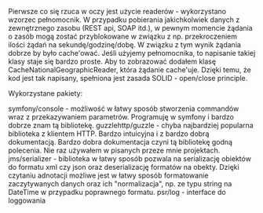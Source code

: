Pierwsze co się rzuca w oczy jest użycie readerów - wykorzystano wzorzec pełnomocnik. W przypadku pobierania
jakichkolwiek danych z zewnętrznego zasobu (REST api, SOAP itd.), w pewnym momencie żądania o zasób mogą zostać
przyblokowane w związku z np. przekroczeniem ilości żądań na sekundę/godzinę/dobę. W związku z tym wynik żądania dobrze
by było cache'ować. Jeśli użyjemy pełnomocnika, to napisanie takiej klasy staje się bardzo proste. Aby to zobrazować
dodałem klasę CacheNationalGeographicReader, która żądanie cache'uje. Dzięki temu, że kod jest tak napisany, spełniona
jest zasada SOLID - open/close principle.


Wykorzystane pakiety:

symfony/console     - możliwość w łatwy sposób stworzenia commandów wraz z przekazywaniem parametrów.
                      Programuję w symfony i bardzo dobrze znam tą bibliotekę.
guzzlehttp/guzzle   - chyba najbardziej popularna biblioteka z klientem HTTP. Bardzo intuicyjna i z bardzo dobrą dokumentacją.
                      Bardzo dobra dokumentacja czyni tą bibliotekę godną polecenia. Nie raz używałem w pisanych przeze mnie projektach.
jms/serializer      - biblioteka w łatwy sposób pozwala na serializację obiektów do formatu xml czy json oraz deserializację
                      formatów na obekty. Dzięki czytaniu adnotacji możliwe jest w łatwy sposób formatowanie zaczytywanych danych
                      oraz ich "normalizacja", np. ze typu string na DateTime w przypadku poprawnego formatu.
psr/log             - interface do loggowania
                        